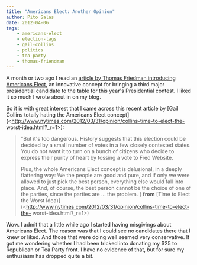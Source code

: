 ```yaml
---
title: "Americans Elect: Another Opinion"
author: Pito Salas
date: 2012-04-06
tags:
    - americans-elect
    - election-tags
    - gail-collins
    - politics
    - tea-party
    - thomas-friendman
---
```




A month or two ago I read an [article by Thomas Friedman introducing Americans
Elect,](<http://www.nytimes.com/2011/07/24/opinion/sunday/24friedman.html?_r=1>)
an innovative concept for bringing a third major presidential candidate to the
table for this year's Presidential contest. I liked it so much I wrote about
in on my blog.

So it is with great interest that I came across this recent article by [Gail
Collins totally hating the Americans Elect
concept](<http://www.nytimes.com/2012/03/31/opinion/collins-time-to-elect-the-
worst-idea.html?_r=1>):

> "But it's too dangerous. History suggests that this election could be
> decided by a small number of votes in a few closely contested states. You do
> not want it to turn on a bunch of citizens who decide to express their
> purity of heart by tossing a vote to Fred Website.
>
> Plus, the whole Americans Elect concept is delusional, in a deeply
> flattering way: We the people are good and pure, and if only we were allowed
> to just pick the best person, everything else would fall into place. And, of
> course, the best person cannot be the choice of one of the parties, since
> the parties are … the problem. ( **from** [Time to Elect the Worst
> Idea)](<http://www.nytimes.com/2012/03/31/opinion/collins-time-to-elect-the-
> worst-idea.html?_r=1>)

Wow. I admit that a little while ago I started having misgivings about
Americans Elect. The reason was that I could see no candidates there that I
knew or liked. And those that were doing well seemed very conservative. It got
me wondering whether I had been tricked into donating my $25 to Republican or
Tea Party front. I have no evidence of that, but for sure my enthusiasm has
dropped quite a bit.


